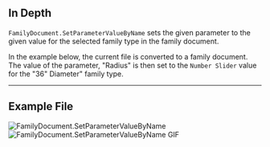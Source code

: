 ## In Depth
`FamilyDocument.SetParameterValueByName` sets the given parameter to the given value for the selected family type in the family document.

In the example below, the current file is converted to a family document. The value of the parameter, "Radius" is then set to the `Number Slider` value for the "36" Diameter" family type.
___
## Example File

![FamilyDocument.SetParameterValueByName](./Revit.Application.FamilyDocument.SetParameterValueByName_img.jpg)
![FamilyDocument.SetParameterValueByName GIF](./Revit.Application.FamilyDocument.SetParameterValueByName_img2.gif)